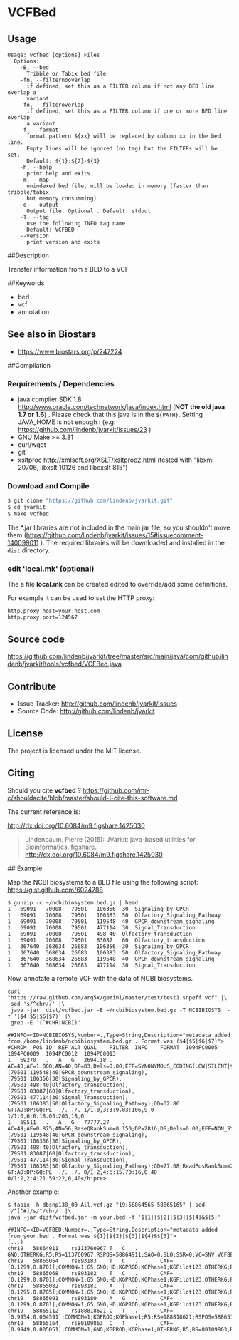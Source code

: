 # VCFBed


## Usage

```
Usage: vcfbed [options] Files
  Options:
    -B, --bed
      Tribble or Tabix bed file
    -fn, --filternooverlap
      if defined, set this as a FILTER column if not any BED line overlap a 
      variant 
    -fo, --filteroverlap
      if defined, set this as a FILTER column if one or more BED line overlap 
      a variant
    -f, --format
      format pattern ${xx} will be replaced by column xx in the bed line. 
      Empty lines will be ignored (no tag) but the FILTERs will be set.
      Default: ${1}:${2}-${3}
    -h, --help
      print help and exits
    -m, --map
      unindexed bed file, will be loaded in memory (faster than tribble/tabix 
      but memory consumming)
    -o, --output
      Output file. Optional . Default: stdout
    -T, --tag
      use the following INFO tag name
      Default: VCFBED
    --version
      print version and exits

```


##Description

Transfer information from a BED to a VCF

##Keywords

 * bed
 * vcf
 * annotation


## See also in Biostars

 * https://www.biostars.org/p/247224

##Compilation

### Requirements / Dependencies

* java compiler SDK 1.8 http://www.oracle.com/technetwork/java/index.html (**NOT the old java 1.7 or 1.6**) . Please check that this java is in the `${PATH}`. Setting JAVA_HOME is not enough : (e.g: https://github.com/lindenb/jvarkit/issues/23 )
* GNU Make >= 3.81
* curl/wget
* git
* xsltproc http://xmlsoft.org/XSLT/xsltproc2.html (tested with "libxml 20706, libxslt 10126 and libexslt 815")


### Download and Compile

```bash
$ git clone "https://github.com/lindenb/jvarkit.git"
$ cd jvarkit
$ make vcfbed
```

The *.jar libraries are not included in the main jar file, so you shouldn't move them (https://github.com/lindenb/jvarkit/issues/15#issuecomment-140099011 ).
The required libraries will be downloaded and installed in the `dist` directory.

### edit 'local.mk' (optional)

The a file **local.mk** can be created edited to override/add some definitions.

For example it can be used to set the HTTP proxy:

```
http.proxy.host=your.host.com
http.proxy.port=124567
```
## Source code 

https://github.com/lindenb/jvarkit/tree/master/src/main/java/com/github/lindenb/jvarkit/tools/vcfbed/VCFBed.java

## Contribute

- Issue Tracker: http://github.com/lindenb/jvarkit/issues
- Source Code: http://github.com/lindenb/jvarkit

## License

The project is licensed under the MIT license.

## Citing

Should you cite **vcfbed** ? https://github.com/mr-c/shouldacite/blob/master/should-I-cite-this-software.md

The current reference is:

http://dx.doi.org/10.6084/m9.figshare.1425030

> Lindenbaum, Pierre (2015): JVarkit: java-based utilities for Bioinformatics. figshare.
> http://dx.doi.org/10.6084/m9.figshare.1425030


## Example

Map the NCBI biosystems to a BED file using the following script:     https://gist.github.com/6024788 

```
$ gunzip -c ~/ncbibiosystem.bed.gz | head
1	69091	70008	79501	106356	30	Signaling_by_GPCR
1	69091	70008	79501	106383	50	Olfactory_Signaling_Pathway
1	69091	70008	79501	119548	40	GPCR_downstream_signaling
1	69091	70008	79501	477114	30	Signal_Transduction
1	69091	70008	79501	498	40	Olfactory_transduction
1	69091	70008	79501	83087	60	Olfactory_transduction
1	367640	368634	26683	106356	30	Signaling_by_GPCR
1	367640	368634	26683	106383	50	Olfactory_Signaling_Pathway
1	367640	368634	26683	119548	40	GPCR_downstream_signaling
1	367640	368634	26683	477114	30	Signal_Transduction
```

Now, annotate a remote VCF with the data of NCBI biosystems.

```
curl "https://raw.github.com/arq5x/gemini/master/test/test1.snpeff.vcf" |\
 sed 's/^chr//' |\
 java -jar  dist/vcfbed.jar -B ~/ncbibiosystem.bed.gz -T NCBIBIOSYS  -f '($4|$5|$6|$7)' |\
 grep -E '(^#CHR|NCBI)'

##INFO=<ID=NCBIBIOSYS,Number=.,Type=String,Description="metadata added from /home/lindenb/ncbibiosystem.bed.gz . Format was ($4|$5|$6|$7)">
#CHROM	POS	ID	REF	ALT	QUAL	FILTER	INFO	FORMAT	1094PC0005	1094PC0009	1094PC0012	1094PC0013
1	69270	.	A	G	2694.18	.	AC=40;AF=1.000;AN=40;DP=83;Dels=0.00;EFF=SYNONYMOUS_CODING(LOW|SILENT|tcA/tcG|S60|305|OR4F5|protein_coding|CODING|ENST00000335137|exon_1_69091_70008);FS=0.000;HRun=0;HaplotypeScore=0.0000;InbreedingCoeff=-0.0598;MQ=31.06;MQ0=0;NCBIBIOSYS=(79501|119548|40|GPCR_downstream_signaling),(79501|106356|30|Signaling_by_GPCR),(79501|498|40|Olfactory_transduction),(79501|83087|60|Olfactory_transduction),(79501|477114|30|Signal_Transduction),(79501|106383|50|Olfactory_Signaling_Pathway);QD=32.86	GT:AD:DP:GQ:PL	./.	./.	1/1:0,3:3:9.03:106,9,0	1/1:0,6:6:18.05:203,18,0
1	69511	.	A	G	77777.27	.	AC=49;AF=0.875;AN=56;BaseQRankSum=0.150;DP=2816;DS;Dels=0.00;EFF=NON_SYNONYMOUS_CODING(MODERATE|MISSENSE|Aca/Gca|T141A|305|OR4F5|protein_coding|CODING|ENST00000335137|exon_1_69091_70008);FS=21.286;HRun=0;HaplotypeScore=3.8956;InbreedingCoeff=0.0604;MQ=32.32;MQ0=0;MQRankSum=1.653;NCBIBIOSYS=(79501|119548|40|GPCR_downstream_signaling),(79501|106356|30|Signaling_by_GPCR),(79501|498|40|Olfactory_transduction),(79501|83087|60|Olfactory_transduction),(79501|477114|30|Signal_Transduction),(79501|106383|50|Olfactory_Signaling_Pathway);QD=27.68;ReadPosRankSum=2.261	GT:AD:DP:GQ:PL	./.	./.	0/1:2,4:6:15.70:16,0,40	0/1:2,2:4:21.59:22,0,40</h:pre>
```

Another example:

```
$ tabix -h dbsnp138_00-All.vcf.gz "19:58864565-58865165" | sed '/^[^#]/s/^/chr/' |\
java -jar dist/vcfbed.jar -m your.bed -f '${1}|${2}|${3}|${4}&${5}'

##INFO=<ID=VCFBED,Number=.,Type=String,Description="metadata added from your.bed . Format was ${1}|${2}|${3}|${4}&${5}">
(...)
chr19   58864911    rs113760967 T   C   .   .   GNO;OTHERKG;R5;RS=113760967;RSPOS=58864911;SAO=0;SLO;SSR=0;VC=SNV;VCFBED=chr19|58864565|58865165|A1BG&58864865;VP=0x050100020001000102000100;WGT=1;dbSNPBuildID=132
chr19   58865054    rs893183    T   C   .   .   CAF=[0.1299,0.8701];COMMON=1;G5;GNO;HD;KGPROD;KGPhase1;KGPilot123;OTHERKG;PH3;R5;RS=893183;RSPOS=58865054;RV;SAO=0;SLO;SSR=0;VC=SNV;VCFBED=chr19|58864565|58865165|A1BG&58864865;VLD;VP=0x05010002000115051f000100;WGT=1;dbSNPBuildID=86
chr19   58865068    rs893182    T   C   .   .   CAF=[0.1299,0.8701];COMMON=1;G5;GNO;HD;KGPROD;KGPhase1;KGPilot123;OTHERKG;PH3;R5;RS=893182;RSPOS=58865068;RV;SAO=0;SLO;SSR=0;VC=SNV;VCFBED=chr19|58864565|58865165|A1BG&58864865;VLD;VP=0x05010002000115051f000100;WGT=1;dbSNPBuildID=86
chr19   58865082    rs893181    A   T   .   .   CAF=[0.1295,0.8705];COMMON=1;G5;GNO;HD;KGPROD;KGPhase1;KGPilot123;OTHERKG;PH3;R5;RS=893181;RSPOS=58865082;RV;SAO=0;SLO;SSR=0;VC=SNV;VCFBED=chr19|58864565|58865165|A1BG&58864865;VLD;VP=0x05010002000115051f000100;WGT=1;dbSNPBuildID=86
chr19   58865091    rs893180    A   G   .   .   CAF=[0.1299,0.8701];COMMON=1;G5;GNO;HD;KGPROD;KGPhase1;KGPilot123;OTHERKG;R5;RS=893180;RSPOS=58865091;RV;SAO=0;SLO;SSR=0;VC=SNV;VCFBED=chr19|58864565|58865165|A1BG&58864865;VLD;VP=0x05010002000115051e000100;WGT=1;dbSNPBuildID=86
chr19   58865112    rs188818621 C   T   .   .   CAF=[0.9954,0.004591];COMMON=1;KGPROD;KGPhase1;R5;RS=188818621;RSPOS=58865112;SAO=0;SSR=0;VC=SNV;VCFBED=chr19|58864565|58865165|A1BG&58864865;VP=0x050000020001000014000100;WGT=1;dbSNPBuildID=135
chr19   58865164    rs80109863  C   T   .   .   CAF=[0.9949,0.005051];COMMON=1;GNO;KGPROD;KGPhase1;OTHERKG;R5;RS=80109863;RSPOS=58865164;SAO=0;SSR=0;VC=SNV;VCFBED=chr19|58864565|58865165|A1BG&58864865;VP=0x050000020001000116000100;WGT=1;dbSNPBuildID=132
```


